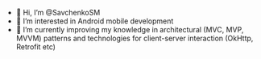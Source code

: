 - 👋 Hi, I’m @SavchenkoSM
- 👀 I’m interested in Android mobile development
- 🌱 I’m currently improving my knowledge in architectural (MVC, MVP, MVVM) patterns and technologies for client-server interaction (OkHttp, Retrofit etc)
